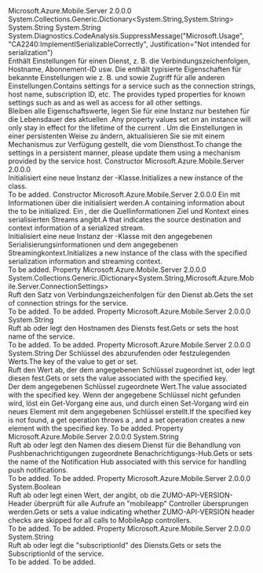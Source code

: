 <Type Name="MobileAppSettingsDictionary" FullName="Microsoft.Azure.Mobile.Server.MobileAppSettingsDictionary">
  <TypeSignature Language="C#" Value="public class MobileAppSettingsDictionary : System.Collections.Generic.Dictionary&lt;string,string&gt;" />
  <TypeSignature Language="ILAsm" Value=".class public auto ansi serializable beforefieldinit MobileAppSettingsDictionary extends System.Collections.Generic.Dictionary`2&lt;string, string&gt;" />
  <TypeSignature Language="DocId" Value="T:Microsoft.Azure.Mobile.Server.MobileAppSettingsDictionary" />
  <TypeSignature Language="VB.NET" Value="Public Class MobileAppSettingsDictionary&#xA;Inherits Dictionary(Of String, String)" />
  <TypeSignature Language="F#" Value="type MobileAppSettingsDictionary = class&#xA;    inherit Dictionary&lt;string, string&gt;" />
  <AssemblyInfo>
    <AssemblyName>Microsoft.Azure.Mobile.Server</AssemblyName>
    <AssemblyVersion>2.0.0.0</AssemblyVersion>
  </AssemblyInfo>
  <Base>
    <BaseTypeName>System.Collections.Generic.Dictionary&lt;System.String,System.String&gt;</BaseTypeName>
    <BaseTypeArguments>
      <BaseTypeArgument TypeParamName="!0">System.String</BaseTypeArgument>
      <BaseTypeArgument TypeParamName="!1">System.String</BaseTypeArgument>
    </BaseTypeArguments>
  </Base>
  <Interfaces />
  <Attributes>
    <Attribute>
      <AttributeName>System.Diagnostics.CodeAnalysis.SuppressMessage("Microsoft.Usage", "CA2240:ImplementISerializableCorrectly", Justification="Not intended for serialization")</AttributeName>
    </Attribute>
  </Attributes>
  <Docs>
    <summary>
            <span data-ttu-id="fac07-101">Enthält Einstellungen für einen Dienst, z. B. die Verbindungszeichenfolgen, Hostname, Abonnement-ID usw. Die <see cref="T:Microsoft.Azure.Mobile.Server.MobileAppSettingsDictionary" /> enthält typisierte Eigenschaften für bekannte Einstellungen wie z. B. <see cref="M:HostName" /> und <see cref="M:SubscriptionId" /> sowie <see cref="T:System.Collections.Generic.IDictionary`2" /> Zugriff für alle anderen Einstellungen.</span><span class="sxs-lookup"><span data-stu-id="fac07-101">Contains settings for a service such as the connection strings, host name, subscription ID, etc. The <see cref="T:Microsoft.Azure.Mobile.Server.MobileAppSettingsDictionary" /> provides typed properties for known settings such as <see cref="M:HostName" /> and <see cref="M:SubscriptionId" /> as well as <see cref="T:System.Collections.Generic.IDictionary`2" /> access for all other settings.</span></span>
            </summary>
    <remarks><span data-ttu-id="fac07-102">Bleiben alle Eigenschaftswerte, legen Sie für eine Instanz nur bestehen für die Lebensdauer des aktuellen <see cref="T:System.AppDomain" />.</span><span class="sxs-lookup"><span data-stu-id="fac07-102">Any property values set on an instance will only stay in effect for the lifetime of the current <see cref="T:System.AppDomain" />.</span></span>
            <span data-ttu-id="fac07-103">Um die Einstellungen in einer persistenten Weise zu ändern, aktualisieren Sie sie mit einem Mechanismus zur Verfügung gestellt, die vom Diensthost.</span><span class="sxs-lookup"><span data-stu-id="fac07-103">To change the settings in a persistent manner, please update them using a mechanism provided by the service host.</span></span></remarks>
  </Docs>
  <Members>
    <Member MemberName=".ctor">
      <MemberSignature Language="C#" Value="public MobileAppSettingsDictionary ();" />
      <MemberSignature Language="ILAsm" Value=".method public hidebysig specialname rtspecialname instance void .ctor() cil managed" />
      <MemberSignature Language="DocId" Value="M:Microsoft.Azure.Mobile.Server.MobileAppSettingsDictionary.#ctor" />
      <MemberSignature Language="VB.NET" Value="Public Sub New ()" />
      <MemberType>Constructor</MemberType>
      <AssemblyInfo>
        <AssemblyName>Microsoft.Azure.Mobile.Server</AssemblyName>
        <AssemblyVersion>2.0.0.0</AssemblyVersion>
      </AssemblyInfo>
      <Parameters />
      <Docs>
        <summary>
            <span data-ttu-id="fac07-104">Initialisiert eine neue Instanz der <see cref="T:Microsoft.Azure.Mobile.Server.MobileAppSettingsDictionary" />-Klasse.</span><span class="sxs-lookup"><span data-stu-id="fac07-104">Initializes a new instance of the <see cref="T:Microsoft.Azure.Mobile.Server.MobileAppSettingsDictionary" /> class.</span></span>
            </summary>
        <remarks>To be added.</remarks>
      </Docs>
    </Member>
    <Member MemberName=".ctor">
      <MemberSignature Language="C#" Value="protected MobileAppSettingsDictionary (System.Runtime.Serialization.SerializationInfo info, System.Runtime.Serialization.StreamingContext context);" />
      <MemberSignature Language="ILAsm" Value=".method familyhidebysig specialname rtspecialname instance void .ctor(class System.Runtime.Serialization.SerializationInfo info, valuetype System.Runtime.Serialization.StreamingContext context) cil managed" />
      <MemberSignature Language="DocId" Value="M:Microsoft.Azure.Mobile.Server.MobileAppSettingsDictionary.#ctor(System.Runtime.Serialization.SerializationInfo,System.Runtime.Serialization.StreamingContext)" />
      <MemberSignature Language="VB.NET" Value="Protected Sub New (info As SerializationInfo, context As StreamingContext)" />
      <MemberSignature Language="F#" Value="new Microsoft.Azure.Mobile.Server.MobileAppSettingsDictionary : System.Runtime.Serialization.SerializationInfo * System.Runtime.Serialization.StreamingContext -&gt; Microsoft.Azure.Mobile.Server.MobileAppSettingsDictionary" Usage="new Microsoft.Azure.Mobile.Server.MobileAppSettingsDictionary (info, context)" />
      <MemberType>Constructor</MemberType>
      <AssemblyInfo>
        <AssemblyName>Microsoft.Azure.Mobile.Server</AssemblyName>
        <AssemblyVersion>2.0.0.0</AssemblyVersion>
      </AssemblyInfo>
      <Parameters>
        <Parameter Name="info" Type="System.Runtime.Serialization.SerializationInfo" />
        <Parameter Name="context" Type="System.Runtime.Serialization.StreamingContext" />
      </Parameters>
      <Docs>
        <param name="info"><span data-ttu-id="fac07-105">Ein <see cref="T:System.Runtime.Serialization.SerializationInfo" /> mit Informationen über die <see cref="T:Microsoft.Azure.Mobile.Server.MobileAppSettingsDictionary" /> initialisiert werden.</span><span class="sxs-lookup"><span data-stu-id="fac07-105">A <see cref="T:System.Runtime.Serialization.SerializationInfo" /> containing information about the <see cref="T:Microsoft.Azure.Mobile.Server.MobileAppSettingsDictionary" /> to be initialized.</span></span></param>
        <param name="context"><span data-ttu-id="fac07-106">Ein <see cref="T:System.Runtime.Serialization.StreamingContext" /> , der die Quellinformationen Ziel und Kontext eines serialisierten Streams angibt.</span><span class="sxs-lookup"><span data-stu-id="fac07-106">A <see cref="T:System.Runtime.Serialization.StreamingContext" /> that indicates the source destination and context information of a serialized stream.</span></span></param>
        <summary>
            <span data-ttu-id="fac07-107">Initialisiert eine neue Instanz der <see cref="T:Microsoft.Azure.Mobile.Server.MobileAppSettingsDictionary" />-Klasse mit den angegebenen Serialisierungsinformationen und dem angegebenen Streamingkontext.</span><span class="sxs-lookup"><span data-stu-id="fac07-107">Initializes a new instance of the <see cref="T:Microsoft.Azure.Mobile.Server.MobileAppSettingsDictionary" /> class with the specified serialization information and streaming context.</span></span>
            </summary>
        <remarks>To be added.</remarks>
      </Docs>
    </Member>
    <Member MemberName="Connections">
      <MemberSignature Language="C#" Value="public System.Collections.Generic.IDictionary&lt;string,Microsoft.Azure.Mobile.Server.ConnectionSettings&gt; Connections { get; }" />
      <MemberSignature Language="ILAsm" Value=".property instance class System.Collections.Generic.IDictionary`2&lt;string, class Microsoft.Azure.Mobile.Server.ConnectionSettings&gt; Connections" />
      <MemberSignature Language="DocId" Value="P:Microsoft.Azure.Mobile.Server.MobileAppSettingsDictionary.Connections" />
      <MemberSignature Language="VB.NET" Value="Public ReadOnly Property Connections As IDictionary(Of String, ConnectionSettings)" />
      <MemberSignature Language="F#" Value="member this.Connections : System.Collections.Generic.IDictionary&lt;string, Microsoft.Azure.Mobile.Server.ConnectionSettings&gt;" Usage="Microsoft.Azure.Mobile.Server.MobileAppSettingsDictionary.Connections" />
      <MemberType>Property</MemberType>
      <AssemblyInfo>
        <AssemblyName>Microsoft.Azure.Mobile.Server</AssemblyName>
        <AssemblyVersion>2.0.0.0</AssemblyVersion>
      </AssemblyInfo>
      <ReturnValue>
        <ReturnType>System.Collections.Generic.IDictionary&lt;System.String,Microsoft.Azure.Mobile.Server.ConnectionSettings&gt;</ReturnType>
      </ReturnValue>
      <Docs>
        <summary>
            <span data-ttu-id="fac07-108">Ruft den Satz von Verbindungszeichenfolgen für den Dienst ab.</span><span class="sxs-lookup"><span data-stu-id="fac07-108">Gets the set of connection strings for the service.</span></span>
            </summary>
        <value>To be added.</value>
        <remarks>To be added.</remarks>
      </Docs>
    </Member>
    <Member MemberName="HostName">
      <MemberSignature Language="C#" Value="public virtual string HostName { get; set; }" />
      <MemberSignature Language="ILAsm" Value=".property instance string HostName" />
      <MemberSignature Language="DocId" Value="P:Microsoft.Azure.Mobile.Server.MobileAppSettingsDictionary.HostName" />
      <MemberSignature Language="VB.NET" Value="Public Overridable Property HostName As String" />
      <MemberSignature Language="F#" Value="member this.HostName : string with get, set" Usage="Microsoft.Azure.Mobile.Server.MobileAppSettingsDictionary.HostName" />
      <MemberType>Property</MemberType>
      <AssemblyInfo>
        <AssemblyName>Microsoft.Azure.Mobile.Server</AssemblyName>
        <AssemblyVersion>2.0.0.0</AssemblyVersion>
      </AssemblyInfo>
      <ReturnValue>
        <ReturnType>System.String</ReturnType>
      </ReturnValue>
      <Docs>
        <summary>
            <span data-ttu-id="fac07-109">Ruft ab oder legt den Hostnamen des Diensts fest.</span><span class="sxs-lookup"><span data-stu-id="fac07-109">Gets or sets the host name of the service.</span></span>
            </summary>
        <value>To be added.</value>
        <remarks>To be added.</remarks>
      </Docs>
    </Member>
    <Member MemberName="Item">
      <MemberSignature Language="C#" Value="public string this[string key] { get; set; }" />
      <MemberSignature Language="ILAsm" Value=".property instance string Item(string)" />
      <MemberSignature Language="DocId" Value="P:Microsoft.Azure.Mobile.Server.MobileAppSettingsDictionary.Item(System.String)" />
      <MemberSignature Language="VB.NET" Value="Default Public Property Item(key As String) As String" />
      <MemberSignature Language="F#" Value="member this.Item(string) : string with get, set" Usage="Microsoft.Azure.Mobile.Server.MobileAppSettingsDictionary.Item" />
      <MemberType>Property</MemberType>
      <AssemblyInfo>
        <AssemblyName>Microsoft.Azure.Mobile.Server</AssemblyName>
        <AssemblyVersion>2.0.0.0</AssemblyVersion>
      </AssemblyInfo>
      <ReturnValue>
        <ReturnType>System.String</ReturnType>
      </ReturnValue>
      <Parameters>
        <Parameter Name="key" Type="System.String" />
      </Parameters>
      <Docs>
        <param name="key"><span data-ttu-id="fac07-110">Der Schlüssel des abzurufenden oder festzulegenden Werts.</span><span class="sxs-lookup"><span data-stu-id="fac07-110">The key of the value to get or set.</span></span></param>
        <summary>
            <span data-ttu-id="fac07-111">Ruft den Wert ab, der dem angegebenen Schlüssel zugeordnet ist, oder legt diesen fest.</span><span class="sxs-lookup"><span data-stu-id="fac07-111">Gets or sets the value associated with the specified key.</span></span>
            </summary>
        <value><span data-ttu-id="fac07-112">Der dem angegebenen Schlüssel zugeordnete Wert.</span><span class="sxs-lookup"><span data-stu-id="fac07-112">The value associated with the specified key.</span></span> <span data-ttu-id="fac07-113">Wenn der angegebene Schlüssel nicht gefunden wird, löst ein Get-Vorgang eine <see cref="T:System.Collections.Generic.KeyNotFoundException" /> aus, und durch einen Set-Vorgang wird ein neues Element mit dem angegebenen Schlüssel erstellt.</span><span class="sxs-lookup"><span data-stu-id="fac07-113">If the specified key is not found, a get operation throws a <see cref="T:System.Collections.Generic.KeyNotFoundException" />, and a set operation creates a new element with the specified key.</span></span></value>
        <remarks>To be added.</remarks>
      </Docs>
    </Member>
    <Member MemberName="NotificationHubName">
      <MemberSignature Language="C#" Value="public virtual string NotificationHubName { get; set; }" />
      <MemberSignature Language="ILAsm" Value=".property instance string NotificationHubName" />
      <MemberSignature Language="DocId" Value="P:Microsoft.Azure.Mobile.Server.MobileAppSettingsDictionary.NotificationHubName" />
      <MemberSignature Language="VB.NET" Value="Public Overridable Property NotificationHubName As String" />
      <MemberSignature Language="F#" Value="member this.NotificationHubName : string with get, set" Usage="Microsoft.Azure.Mobile.Server.MobileAppSettingsDictionary.NotificationHubName" />
      <MemberType>Property</MemberType>
      <AssemblyInfo>
        <AssemblyName>Microsoft.Azure.Mobile.Server</AssemblyName>
        <AssemblyVersion>2.0.0.0</AssemblyVersion>
      </AssemblyInfo>
      <ReturnValue>
        <ReturnType>System.String</ReturnType>
      </ReturnValue>
      <Docs>
        <summary>
            <span data-ttu-id="fac07-114">Ruft ab oder legt den Namen des diesem Dienst für die Behandlung von Pushbenachrichtigungen zugeordnete Benachrichtigungs-Hub.</span><span class="sxs-lookup"><span data-stu-id="fac07-114">Gets or sets the name of the Notification Hub associated with this service for handling push notifications.</span></span>
            </summary>
        <value>To be added.</value>
        <remarks>To be added.</remarks>
      </Docs>
    </Member>
    <Member MemberName="SkipVersionCheck">
      <MemberSignature Language="C#" Value="public virtual bool SkipVersionCheck { get; set; }" />
      <MemberSignature Language="ILAsm" Value=".property instance bool SkipVersionCheck" />
      <MemberSignature Language="DocId" Value="P:Microsoft.Azure.Mobile.Server.MobileAppSettingsDictionary.SkipVersionCheck" />
      <MemberSignature Language="VB.NET" Value="Public Overridable Property SkipVersionCheck As Boolean" />
      <MemberSignature Language="F#" Value="member this.SkipVersionCheck : bool with get, set" Usage="Microsoft.Azure.Mobile.Server.MobileAppSettingsDictionary.SkipVersionCheck" />
      <MemberType>Property</MemberType>
      <AssemblyInfo>
        <AssemblyName>Microsoft.Azure.Mobile.Server</AssemblyName>
        <AssemblyVersion>2.0.0.0</AssemblyVersion>
      </AssemblyInfo>
      <ReturnValue>
        <ReturnType>System.Boolean</ReturnType>
      </ReturnValue>
      <Docs>
        <summary>
            <span data-ttu-id="fac07-115">Ruft ab oder legt einen Wert, der angibt, ob die ZUMO-API-VERSION-Header überprüft für alle Aufrufe an "mobileapp" Controller übersprungen werden.</span><span class="sxs-lookup"><span data-stu-id="fac07-115">Gets or sets a value indicating whether ZUMO-API-VERSION header checks are skipped for all calls to MobileApp controllers.</span></span>
            </summary>
        <value>To be added.</value>
        <remarks>To be added.</remarks>
      </Docs>
    </Member>
    <Member MemberName="SubscriptionId">
      <MemberSignature Language="C#" Value="public virtual string SubscriptionId { get; set; }" />
      <MemberSignature Language="ILAsm" Value=".property instance string SubscriptionId" />
      <MemberSignature Language="DocId" Value="P:Microsoft.Azure.Mobile.Server.MobileAppSettingsDictionary.SubscriptionId" />
      <MemberSignature Language="VB.NET" Value="Public Overridable Property SubscriptionId As String" />
      <MemberSignature Language="F#" Value="member this.SubscriptionId : string with get, set" Usage="Microsoft.Azure.Mobile.Server.MobileAppSettingsDictionary.SubscriptionId" />
      <MemberType>Property</MemberType>
      <AssemblyInfo>
        <AssemblyName>Microsoft.Azure.Mobile.Server</AssemblyName>
        <AssemblyVersion>2.0.0.0</AssemblyVersion>
      </AssemblyInfo>
      <ReturnValue>
        <ReturnType>System.String</ReturnType>
      </ReturnValue>
      <Docs>
        <summary>
            <span data-ttu-id="fac07-116">Ruft ab oder legt die "subscriptionId" des Diensts.</span><span class="sxs-lookup"><span data-stu-id="fac07-116">Gets or sets the SubscriptionId of the service.</span></span>
            </summary>
        <value>To be added.</value>
        <remarks>To be added.</remarks>
      </Docs>
    </Member>
  </Members>
</Type>